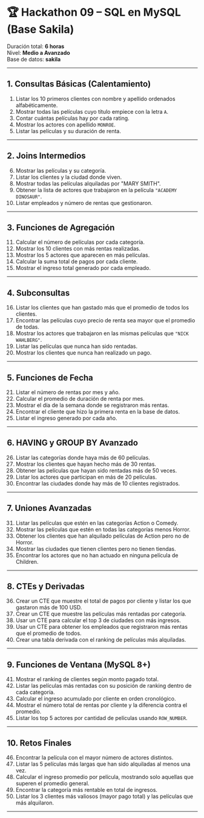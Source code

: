 # 🏆 Hackathon 09 – SQL en MySQL (Base Sakila)

Duración total: **6 horas**  
Nivel: **Medio a Avanzado**  
Base de datos: **sakila**

---

## 1. Consultas Básicas (Calentamiento)

1. Listar los 10 primeros clientes con nombre y apellido ordenados alfabéticamente.  
2. Mostrar todas las películas cuyo título empiece con la letra `A`.  
3. Contar cuántas películas hay por cada rating.  
4. Mostrar los actores con apellido `MONROE`.  
5. Listar las películas y su duración de renta.  

---

## 2. Joins Intermedios

6. Mostrar las películas y su categoría.  
7. Listar los clientes y la ciudad donde viven.  
8. Mostrar todas las películas alquiladas por "MARY SMITH".  
9. Obtener la lista de actores que trabajaron en la película `"ACADEMY DINOSAUR"`.  
10. Listar empleados y número de rentas que gestionaron.  

---

## 3. Funciones de Agregación

11. Calcular el número de películas por cada categoría.  
12. Mostrar los 10 clientes con más rentas realizadas.  
13. Mostrar los 5 actores que aparecen en más películas.  
14. Calcular la suma total de pagos por cada cliente.  
15. Mostrar el ingreso total generado por cada empleado.  

---

## 4. Subconsultas

16. Listar los clientes que han gastado más que el promedio de todos los clientes.  
17. Encontrar las películas cuyo precio de renta sea mayor que el promedio de todas.  
18. Mostrar los actores que trabajaron en las mismas películas que `"NICK WAHLBERG"`.  
19. Listar las películas que nunca han sido rentadas.  
20. Mostrar los clientes que nunca han realizado un pago.  

---

## 5. Funciones de Fecha

21. Listar el número de rentas por mes y año.  
22. Calcular el promedio de duración de renta por mes.  
23. Mostrar el día de la semana donde se registraron más rentas.  
24. Encontrar el cliente que hizo la primera renta en la base de datos.  
25. Listar el ingreso generado por cada año.  

---

## 6. HAVING y GROUP BY Avanzado

26. Listar las categorías donde haya más de 60 películas.  
27. Mostrar los clientes que hayan hecho más de 30 rentas.  
28. Obtener las películas que hayan sido rentadas más de 50 veces.  
29. Listar los actores que participan en más de 20 películas.  
30. Encontrar las ciudades donde hay más de 10 clientes registrados.  

---

## 7. Uniones Avanzadas

31. Listar las películas que estén en las categorías Action o Comedy.  
32. Mostrar las películas que estén en todas las categorías menos Horror.  
33. Obtener los clientes que han alquilado películas de Action pero no de Horror.  
34. Mostrar las ciudades que tienen clientes pero no tienen tiendas.  
35. Encontrar los actores que no han actuado en ninguna película de Children.  

---

## 8. CTEs y Derivadas

36. Crear un CTE que muestre el total de pagos por cliente y listar los que gastaron más de 100 USD.  
37. Crear un CTE que muestre las películas más rentadas por categoría.  
38. Usar un CTE para calcular el top 3 de ciudades con más ingresos.  
39. Usar un CTE para obtener los empleados que registraron más rentas que el promedio de todos.  
40. Crear una tabla derivada con el ranking de películas más alquiladas.  

---

## 9. Funciones de Ventana (MySQL 8+)

41. Mostrar el ranking de clientes según monto pagado total.  
42. Listar las películas más rentadas con su posición de ranking dentro de cada categoría.  
43. Calcular el ingreso acumulado por cliente en orden cronológico.  
44. Mostrar el número total de rentas por cliente y la diferencia contra el promedio.  
45. Listar los top 5 actores por cantidad de películas usando `ROW_NUMBER`.  

---

## 10. Retos Finales

46. Encontrar la película con el mayor número de actores distintos.  
47. Listar las 5 películas más largas que han sido alquiladas al menos una vez.  
48. Calcular el ingreso promedio por película, mostrando solo aquellas que superen el promedio general.  
49. Encontrar la categoría más rentable en total de ingresos.  
50. Listar los 3 clientes más valiosos (mayor pago total) y las películas que más alquilaron.  

---
